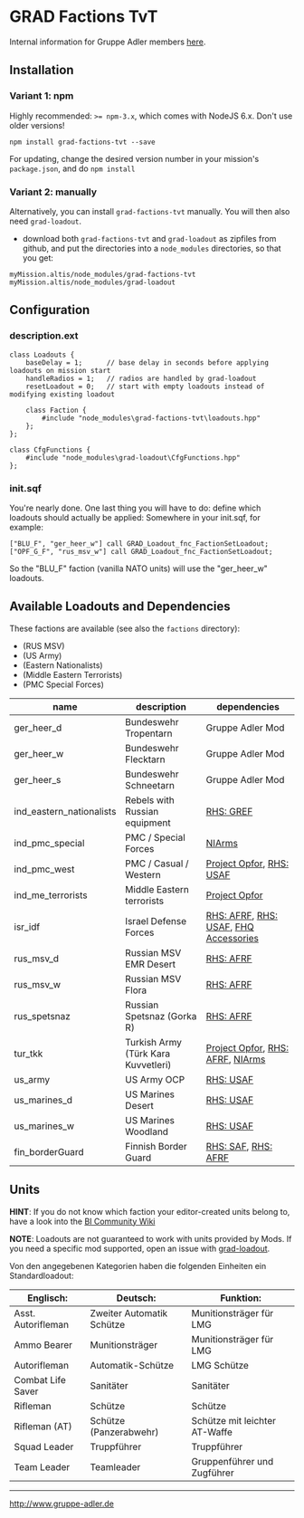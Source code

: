 # GRAD Factions TvT
Internal information for Gruppe Adler members [here](https://forum.gruppe-adler.de/topic/1557/grad-factions-tvt-loadout-sammlung).

## Installation

### Variant 1: npm

Highly recommended: `>= npm-3.x`, which comes with NodeJS 6.x. Don't use older versions!

`npm install grad-factions-tvt --save`

For updating, change the desired version number in your mission's `package.json`, and do `npm install`

### Variant 2: manually

Alternatively, you can install `grad-factions-tvt` manually. You will then also need `grad-loadout`.

* download both  `grad-factions-tvt` and `grad-loadout` as zipfiles from github, and put the directories into a `node_modules` directories, so that you get:

```
myMission.altis/node_modules/grad-factions-tvt
myMission.altis/node_modules/grad-loadout
```

## Configuration

### description.ext

```
class Loadouts {
    baseDelay = 1;      // base delay in seconds before applying loadouts on mission start
    handleRadios = 1;   // radios are handled by grad-loadout
    resetLoadout = 0;   // start with empty loadouts instead of modifying existing loadout

	class Faction {
        #include "node_modules\grad-factions-tvt\loadouts.hpp"
    };
};

class CfgFunctions {
    #include "node_modules\grad-loadout\CfgFunctions.hpp"
};
```

### init.sqf

You're nearly done. One last thing you will have to do: define which loadouts should actually be applied:
Somewhere in your init.sqf, for example:

```
["BLU_F", "ger_heer_w"] call GRAD_Loadout_fnc_FactionSetLoadout;
["OPF_G_F", "rus_msv_w"] call GRAD_Loadout_fnc_FactionSetLoadout;
```

So the "BLU_F" faction (vanilla NATO units) will use the "ger_heer_w" loadouts.

## Available Loadouts and Dependencies

These factions are available (see also the `factions` directory):

*  (RUS MSV)
*  (US Army)
*  (Eastern Nationalists)
*  (Middle Eastern Terrorists)
*  (PMC Special Forces)

| name                     | description                         | dependencies                                                                                                                                                                        |
|--------------------------|-------------------------------------|-------------------------------------------------------------------------------------------------------------------------------------------------------------------------------------|
| ger_heer_d               | Bundeswehr Tropentarn               | Gruppe Adler Mod                                                                                                                                                                    |
| ger_heer_w               | Bundeswehr Flecktarn                | Gruppe Adler Mod                                                                                                                                                                    |
| ger_heer_s               | Bundeswehr Schneetarn               | Gruppe Adler Mod                                                                                                                                                                    |
| ind_eastern_nationalists | Rebels with Russian equipment       | [RHS: GREF](http://www.rhsmods.org/mod/3)                                                                                                                                           |
| ind_pmc_special          | PMC / Special Forces                | [NIArms](https://steamcommunity.com/sharedfiles/filedetails/?id=1208517358)                                                                                                         |
| ind_pmc_west             | PMC / Casual / Western              | [Project Opfor](http://www.armaholic.com/page.php?id=31310), [RHS: USAF](http://www.rhsmods.org/mod/2)                                                                              |
| ind_me_terrorists        | Middle Eastern terrorists           | [Project Opfor](http://www.armaholic.com/page.php?id=31310)                                                                                                                         |
| isr_idf                  | Israel Defense Forces               | [RHS: AFRF](http://www.rhsmods.org/mod/1), [RHS: USAF](http://www.rhsmods.org/mod/2), [FHQ Accessories](https://steamcommunity.com/sharedfiles/filedetails/?id=388697912)           |
| rus_msv_d                | Russian MSV EMR Desert              | [RHS: AFRF](http://www.rhsmods.org/mod/1)                                                                                                                                           |
| rus_msv_w                | Russian MSV Flora                   | [RHS: AFRF](http://www.rhsmods.org/mod/1)                                                                                                                                           |
| rus_spetsnaz             | Russian Spetsnaz (Gorka R)          | [RHS: AFRF](http://www.rhsmods.org/mod/1)                                                                                                                                           |
| tur_tkk                  | Turkish Army (Türk Kara Kuvvetleri) | [Project Opfor](http://www.armaholic.com/page.php?id=31310), [RHS: AFRF](http://www.rhsmods.org/mod/1), [NIArms](https://steamcommunity.com/sharedfiles/filedetails/?id=1208517358) |
| us_army                  | US Army OCP                         | [RHS: USAF](http://www.rhsmods.org/mod/2)                                                                                                                                           |
| us_marines_d             | US Marines Desert                   | [RHS: USAF](http://www.rhsmods.org/mod/2)                                                                                                                                           |
| us_marines_w             | US Marines Woodland                 | [RHS: USAF](http://www.rhsmods.org/mod/2)                                                                                                                                           |
| fin_borderGuard          | Finnish Border Guard                | [RHS: SAF](http://www.rhsmods.org/mod/4), [RHS: AFRF](http://www.rhsmods.org/mod/1)                                                                                                 |


## Units

**HINT**: If you do not know which faction your editor-created units belong to, have a look into the [BI Community Wiki](https://community.bistudio.com/wiki/Arma_3_CfgVehicles_WEST)

**NOTE**: Loadouts are not guaranteed to work with units provided by Mods. If you need a specific mod supported, open an issue with [grad-loadout](https://github.com/gruppe-adler/grad-loadout).

Von den angegebenen Kategorien haben die folgenden Einheiten ein Standardloadout:

Englisch:                     | Deutsch:                                 | Funktion:
------------------------------|------------------------------------------|----------------------------------------
Asst. Autorifleman            | Zweiter Automatik Schütze                | Munitionsträger für LMG
Ammo Bearer                   | Munitionsträger                          | Munitionsträger für LMG
Autorifleman                  | Automatik-Schütze                        | LMG Schütze
Combat Life Saver             | Sanitäter                                | Sanitäter
Rifleman                      | Schütze                                  | Schütze
Rifleman (AT)                 | Schütze (Panzerabwehr)                   | Schütze mit leichter AT-Waffe
Squad Leader                  | Truppführer                              | Truppführer
Team Leader                   | Teamleader                               | Gruppenführer und Zugführer

--------------------------------------------------------------------------------

http://www.gruppe-adler.de
